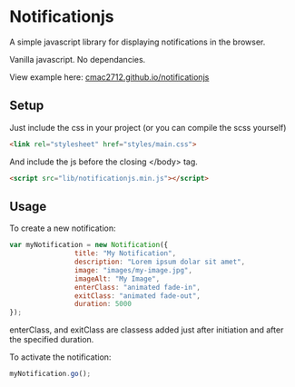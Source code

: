 # Notificationjs

A simple javascript library for displaying notifications in the browser.

Vanilla javascript. No dependancies.

View example here: [cmac2712.github.io/notificationjs](http://cmac2712.github.io/notificationjs)

## Setup

Just include the css in your project (or you can compile the scss yourself) 

```HTML
<link rel="stylesheet" href="styles/main.css">
```
And include the js before the closing \</body\> tag.

```HTML
<script src="lib/notificationjs.min.js"></script>
```

## Usage 

To create a new notification: 

```javascript
var myNotification = new Notification({
			    title: "My Notification",
			    description: "Lorem ipsum dolar sit amet",
			    image: "images/my-image.jpg",
			    imageAlt: "My Image",
			    enterClass: "animated fade-in", 
			    exitClass: "animated fade-out",
			    duration: 5000
});
```

enterClass, and exitClass are classess added just after initiation and after the specified duration.

To activate the notification:

```javascript
myNotification.go();
```

